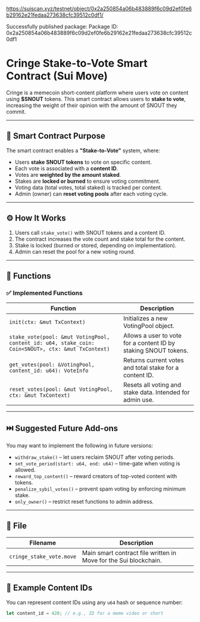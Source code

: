 https://suiscan.xyz/testnet/object/0x2a250854a06b483889f6c09d2ef0fe6b29162e21fedaa273638cfc39512c0df1/

Successfully published package:
Package ID: 0x2a250854a06b483889f6c09d2ef0fe6b29162e21fedaa273638cfc39512c0df1




# Cringe Stake-to-Vote Smart Contract (Sui Move)

Cringe is a memecoin short-content platform where users vote on content using **$SNOUT** tokens. This smart contract allows users to **stake to vote**, increasing the weight of their opinion with the amount of SNOUT they commit.

---

## 📜 Smart Contract Purpose

The smart contract enables a **"Stake-to-Vote"** system, where:

- Users **stake SNOUT tokens** to vote on specific content.
- Each vote is associated with a **content ID**.
- Votes are **weighted by the amount staked**.
- Stakes are **locked or burned** to ensure voting commitment.
- Voting data (total votes, total staked) is tracked per content.
- Admin (owner) can **reset voting pools** after each voting cycle.

---

## ⚙️ How It Works

1. Users call `stake_vote()` with SNOUT tokens and a content ID.
2. The contract increases the vote count and stake total for the content.
3. Stake is locked (burned or stored, depending on implementation).
4. Admin can reset the pool for a new voting round.

---

## 🧩 Functions

### ✅ Implemented Functions

| Function | Description |
|---------|-------------|
| `init(ctx: &mut TxContext)` | Initializes a new VotingPool object. |
| `stake_vote(pool: &mut VotingPool, content_id: u64, stake_coin: Coin<SNOUT>, ctx: &mut TxContext)` | Allows a user to vote for a content ID by staking SNOUT tokens. |
| `get_votes(pool: &VotingPool, content_id: u64): VoteInfo` | Returns current votes and total stake for a content ID. |
| `reset_votes(pool: &mut VotingPool, ctx: &mut TxContext)` | Resets all voting and stake data. Intended for admin use. |

---

## ⏭️ Suggested Future Add-ons

You may want to implement the following in future versions:

- `withdraw_stake()` – let users reclaim SNOUT after voting periods.
- `set_vote_period(start: u64, end: u64)` – time-gate when voting is allowed.
- `reward_top_content()` – reward creators of top-voted content with tokens.
- `penalize_sybil_votes()` – prevent spam voting by enforcing minimum stake.
- `only_owner()` – restrict reset functions to admin address.

---

## 📂 File

| Filename | Description |
|----------|-------------|
| `cringe_stake_vote.move` | Main smart contract file written in Move for the Sui blockchain. |

---

## 🧪 Example Content IDs

You can represent content IDs using any `u64` hash or sequence number:

```rust
let content_id = 420; // e.g., ID for a meme video or short
